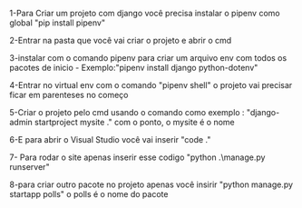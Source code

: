 1-Para Criar um projeto com django você precisa instalar o pipenv como global "pip install pipenv"

2-Entrar na pasta que você vai criar o projeto e abrir o cmd

3-instalar com o comando pipenv para criar um arquivo env com todos os pacotes de inicio - Exemplo:"pipenv install django python-dotenv"

4-Entrar no virtual env com o comando "pipenv shell"  o projeto vai precisar ficar em parenteses no começo

5-Criar o projeto pelo cmd usando o comando como exemplo : "django-admin startproject mysite ." com o ponto, o mysite é o nome

6-E para abrir o Visual Studio você vai inserir "code ."

7- Para rodar o site apenas inserir esse codigo "python .\manage.py runserver"

8-para criar outro pacote no projeto apenas você insirir "python manage.py startapp polls" o polls é o nome do pacote






